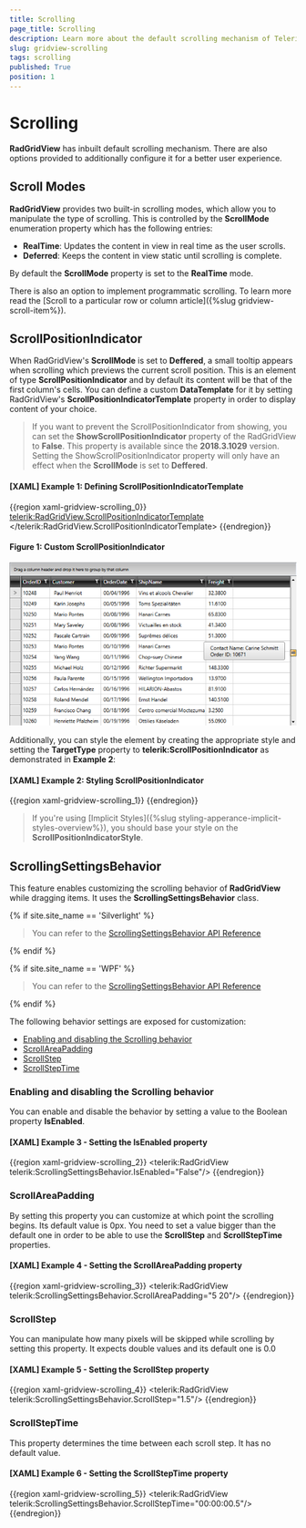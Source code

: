 ```yaml
---
title: Scrolling
page_title: Scrolling
description: Learn more about the default scrolling mechanism of Telerik's {{ site.framework_name }} DataGrid and the options to additionally configure it for a better user experience.
slug: gridview-scrolling
tags: scrolling
published: True
position: 1
---
```


# Scrolling 

__RadGridView__ has inbuilt default scrolling mechanism. There are also options provided to additionally configure it for a better user experience.

## Scroll Modes

__RadGridView__ provides two built-in scrolling modes, which allow you to manipulate the type of scrolling. 
This is controlled by the __ScrollMode__ enumeration property which has the following entries:

- __RealTime__: Updates the content in view in real time as the user scrolls.
- __Deferred__: Keeps the content in view static until scrolling is complete.

By default the __ScrollMode__ property is set to the __RealTime__ mode.

There is also an option to implement programmatic scrolling. To learn more read the [Scroll to a particular row or column article]({%slug gridview-scroll-item%}).

## ScrollPositionIndicator

When RadGridView's **ScrollMode** is set to **Deffered**, a small tooltip appears when scrolling which previews the current scroll position. This is an element of type **ScrollPositionIndicator** and by default its content will be that of the first column's cells. You can define a custom **DataTemplate** for it by setting RadGridView's **ScrollPositionIndicatorTemplate** property in order to display content of your choice.

> If you want to prevent the ScrollPositionIndicator from showing, you can set the __ShowScrollPositionIndicator__ property of the RadGridView to __False__. This property is available since the __2018.3.1029__ version. Setting the ShowScrollPositionIndicator property will only have an effect when the **ScrollMode** is set to **Deffered**.

#### __[XAML] Example 1: Defining ScrollPositionIndicatorTemplate__

{{region xaml-gridview-scrolling_0}}
    <telerik:RadGridView.ScrollPositionIndicatorTemplate>
        <DataTemplate>
            <StackPanel>
                <StackPanel Orientation="Horizontal">
                    <TextBlock Text="Contact Name: " />
                    <TextBlock Text="{Binding Customer.ContactName}" />
                </StackPanel>
                <StackPanel Orientation="Horizontal">
                    <TextBlock Text="Order ID: " />
                    <TextBlock Text="{Binding OrderID}" />
                </StackPanel>
            </StackPanel>
        </DataTemplate>
    </telerik:RadGridView.ScrollPositionIndicatorTemplate>
{{endregion}}

#### __Figure 1: Custom ScrollPositionIndicator__

![Telerik {{ site.framework_name }} DataGrid scroll-position-indicator-template](images/radgridview-scrollpositionindicatortemplate.png)

Additionally, you can style the element by creating the appropriate style and setting the **TargetType** property to **telerik:ScrollPositionIndicator** as demonstrated in **Example 2**:

#### __[XAML] Example 2: Styling ScrollPositionIndicator__

{{region xaml-gridview-scrolling_1}}
	<Style TargetType="telerik:ScrollPositionIndicator">
        <Setter Property="Foreground" Value="Yellow" />
        <Setter Property="Background" Value="Red" />
        <Setter Property="Padding" Value="30" />
    </Style>
{{endregion}}

>If you're using [Implicit Styles]({%slug styling-apperance-implicit-styles-overview%}), you should base your style on the **ScrollPositionIndicatorStyle**.

## ScrollingSettingsBehavior

This feature enables customizing the scrolling behavior of __RadGridView__ while dragging items. It uses the __ScrollingSettingsBehavior__ class.

{% if site.site_name == 'Silverlight' %}

>You can refer to the [ScrollingSettingsBehavior API Reference](https://docs.telerik.com/devtools/silverlight/api/telerik.windows.controls.scrollingsettingsbehavior)
>
{% endif %}

{% if site.site_name == 'WPF' %}

>You can refer to the [ScrollingSettingsBehavior API Reference](https://docs.telerik.com/devtools/wpf/api/telerik.windows.controls.scrollingsettingsbehavior)

{% endif %}


The following behavior settings are exposed for customization:

* [Enabling and disabling the Scrolling behavior](#enabling-and-disabling-the-scrolling-behavior)
* [ScrollAreaPadding](#scrollareapadding)
* [ScrollStep](#scrollstep)
* [ScrollStepTime](#scrollsteptime)

### Enabling and disabling the Scrolling behavior

You can enable and disable the behavior by setting a value to the Boolean property __IsEnabled__.

#### **[XAML] Example 3 - Setting the IsEnabled property**

{{region xaml-gridview-scrolling_2}}
	<telerik:RadGridView telerik:ScrollingSettingsBehavior.IsEnabled="False"/>
{{endregion}}

### ScrollAreaPadding

By setting this property you can customize at which point the scrolling begins. Its default value is 0px. You need to set a value bigger than the default one in order to be able to use the __ScrollStep__ and __ScrollStepTime__ properties.

#### **[XAML] Example 4 - Setting the ScrollAreaPadding property**
{{region xaml-gridview-scrolling_3}}
	<telerik:RadGridView telerik:ScrollingSettingsBehavior.ScrollAreaPadding="5 20"/>
{{endregion}}

### ScrollStep

You can manipulate how many pixels will be skipped while scrolling by setting this property. It expects double values and its default one is 0.0

#### **[XAML] Example 5 - Setting the ScrollStep property**

{{region xaml-gridview-scrolling_4}}
	<telerik:RadGridView telerik:ScrollingSettingsBehavior.ScrollStep="1.5"/>
{{endregion}}

### ScrollStepTime

This property determines the time between each scroll step. It has no default value.

#### **[XAML] Example 6 - Setting the ScrollStepTime property**

{{region xaml-gridview-scrolling_5}}
	<telerik:RadGridView telerik:ScrollingSettingsBehavior.ScrollStepTime="00:00:00.5"/>
{{endregion}}
